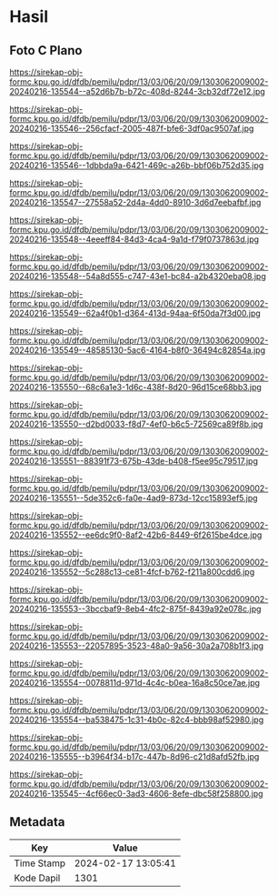 # Hasil

## Foto C Plano

https://sirekap-obj-formc.kpu.go.id/dfdb/pemilu/pdpr/13/03/06/20/09/1303062009002-20240216-135544--a52d6b7b-b72c-408d-8244-3cb32df72e12.jpg

https://sirekap-obj-formc.kpu.go.id/dfdb/pemilu/pdpr/13/03/06/20/09/1303062009002-20240216-135546--256cfacf-2005-487f-bfe6-3df0ac9507af.jpg

https://sirekap-obj-formc.kpu.go.id/dfdb/pemilu/pdpr/13/03/06/20/09/1303062009002-20240216-135546--1dbbda9a-6421-469c-a26b-bbf06b752d35.jpg

https://sirekap-obj-formc.kpu.go.id/dfdb/pemilu/pdpr/13/03/06/20/09/1303062009002-20240216-135547--27558a52-2d4a-4dd0-8910-3d6d7eebafbf.jpg

https://sirekap-obj-formc.kpu.go.id/dfdb/pemilu/pdpr/13/03/06/20/09/1303062009002-20240216-135548--4eeeff84-84d3-4ca4-9a1d-f79f0737863d.jpg

https://sirekap-obj-formc.kpu.go.id/dfdb/pemilu/pdpr/13/03/06/20/09/1303062009002-20240216-135548--54a8d555-c747-43e1-bc84-a2b4320eba08.jpg

https://sirekap-obj-formc.kpu.go.id/dfdb/pemilu/pdpr/13/03/06/20/09/1303062009002-20240216-135549--62a4f0b1-d364-413d-94aa-6f50da7f3d00.jpg

https://sirekap-obj-formc.kpu.go.id/dfdb/pemilu/pdpr/13/03/06/20/09/1303062009002-20240216-135549--48585130-5ac6-4164-b8f0-36494c82854a.jpg

https://sirekap-obj-formc.kpu.go.id/dfdb/pemilu/pdpr/13/03/06/20/09/1303062009002-20240216-135550--68c6a1e3-1d6c-438f-8d20-96d15ce68bb3.jpg

https://sirekap-obj-formc.kpu.go.id/dfdb/pemilu/pdpr/13/03/06/20/09/1303062009002-20240216-135550--d2bd0033-f8d7-4ef0-b6c5-72569ca89f8b.jpg

https://sirekap-obj-formc.kpu.go.id/dfdb/pemilu/pdpr/13/03/06/20/09/1303062009002-20240216-135551--88391f73-675b-43de-b408-f5ee95c79517.jpg

https://sirekap-obj-formc.kpu.go.id/dfdb/pemilu/pdpr/13/03/06/20/09/1303062009002-20240216-135551--5de352c6-fa0e-4ad9-873d-12cc15893ef5.jpg

https://sirekap-obj-formc.kpu.go.id/dfdb/pemilu/pdpr/13/03/06/20/09/1303062009002-20240216-135552--ee6dc9f0-8af2-42b6-8449-6f2615be4dce.jpg

https://sirekap-obj-formc.kpu.go.id/dfdb/pemilu/pdpr/13/03/06/20/09/1303062009002-20240216-135552--5c288c13-ce81-4fcf-b762-f211a800cdd6.jpg

https://sirekap-obj-formc.kpu.go.id/dfdb/pemilu/pdpr/13/03/06/20/09/1303062009002-20240216-135553--3bccbaf9-8eb4-4fc2-875f-8439a92e078c.jpg

https://sirekap-obj-formc.kpu.go.id/dfdb/pemilu/pdpr/13/03/06/20/09/1303062009002-20240216-135553--22057895-3523-48a0-9a56-30a2a708b1f3.jpg

https://sirekap-obj-formc.kpu.go.id/dfdb/pemilu/pdpr/13/03/06/20/09/1303062009002-20240216-135554--0078811d-971d-4c4c-b0ea-16a8c50ce7ae.jpg

https://sirekap-obj-formc.kpu.go.id/dfdb/pemilu/pdpr/13/03/06/20/09/1303062009002-20240216-135554--ba538475-1c31-4b0c-82c4-bbb98af52980.jpg

https://sirekap-obj-formc.kpu.go.id/dfdb/pemilu/pdpr/13/03/06/20/09/1303062009002-20240216-135555--b3964f34-b17c-447b-8d96-c21d8afd52fb.jpg

https://sirekap-obj-formc.kpu.go.id/dfdb/pemilu/pdpr/13/03/06/20/09/1303062009002-20240216-135545--4cf66ec0-3ad3-4606-8efe-dbc58f258800.jpg


## Metadata

| Key        | Value               |
| ---------- | ------------------- |
| Time Stamp | 2024-02-17 13:05:41 |
| Kode Dapil | 1301                |



